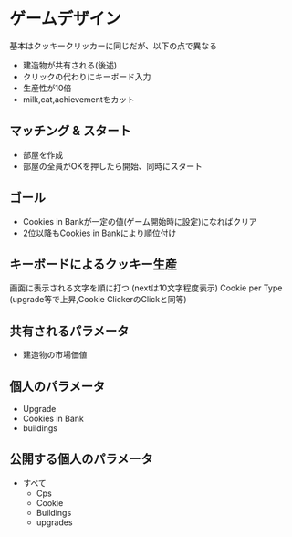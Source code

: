 # ゲームデザイン

基本はクッキークリッカーに同じだが、以下の点で異なる

- 建造物が共有される(後述)
- クリックの代わりにキーボード入力
- 生産性が10倍
- milk,cat,achievementをカット

## マッチング & スタート
- 部屋を作成
- 部屋の全員がOKを押したら開始、同時にスタート

## ゴール
- Cookies in Bankが一定の値(ゲーム開始時に設定)になればクリア
- 2位以降もCookies in Bankにより順位付け

## キーボードによるクッキー生産

画面に表示される文字を順に打つ (nextは10文字程度表示)
Cookie per Type (upgrade等で上昇,Cookie ClickerのClickと同等)

## 共有されるパラメータ

- 建造物の市場価値

## 個人のパラメータ

- Upgrade
- Cookies in Bank
- buildings

## 公開する個人のパラメータ

- すべて
    - Cps
    - Cookie
    - Buildings
    - upgrades
